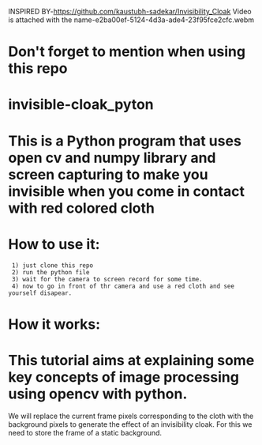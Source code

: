 INSPIRED BY-https://github.com/kaustubh-sadekar/Invisibility_Cloak
Video is attached with the name-e2ba00ef-5124-4d3a-ade4-23f95fce2cfc.webm
# Don't forget to mention when using this repo
# invisible-cloak_pyton

# This is a Python program that uses open cv and numpy library and screen capturing to make you invisible when you come in contact with red colored cloth

# How to use it:
     1) just clone this repo 
     2) run the python file 
     3) wait for the camera to screen record for some time.
     4) now to go in front of thr camera and use a red cloth and see yourself disapear.
     



# How it works:

   # This tutorial aims at explaining some key concepts of image processing using opencv with python. 
We will replace the current frame pixels corresponding to the cloth with the background pixels to generate the effect of an invisibility cloak. For this we need to store the frame of a static background.

